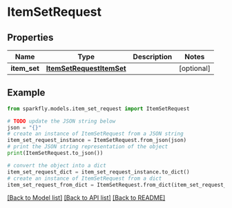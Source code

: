 # ItemSetRequest


## Properties

Name | Type | Description | Notes
------------ | ------------- | ------------- | -------------
**item_set** | [**ItemSetRequestItemSet**](ItemSetRequestItemSet.md) |  | [optional] 

## Example

```python
from sparkfly.models.item_set_request import ItemSetRequest

# TODO update the JSON string below
json = "{}"
# create an instance of ItemSetRequest from a JSON string
item_set_request_instance = ItemSetRequest.from_json(json)
# print the JSON string representation of the object
print(ItemSetRequest.to_json())

# convert the object into a dict
item_set_request_dict = item_set_request_instance.to_dict()
# create an instance of ItemSetRequest from a dict
item_set_request_from_dict = ItemSetRequest.from_dict(item_set_request_dict)
```
[[Back to Model list]](../README.md#documentation-for-models) [[Back to API list]](../README.md#documentation-for-api-endpoints) [[Back to README]](../README.md)


